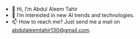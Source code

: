- 👋 Hi, I’m Abdul Aleem Tahir
- 👀 I’m interested in new AI trends and technologies.
- 📫 How to reach me? Just send me a mail on abdulaleemtahir130@gmail.com.

<!---
thegenperson/thegenperson is a ✨ special ✨ repository because its `README.md` (this file) appears on your GitHub profile.
You can click the Preview link to take a look at your changes.
--->
